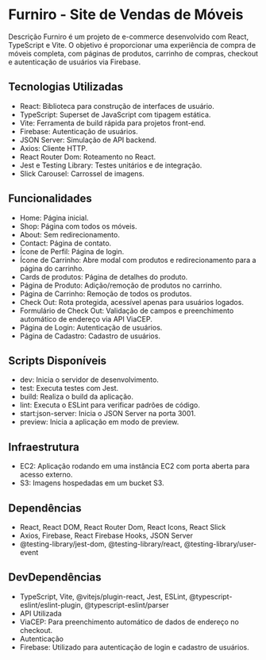 # Furniro - Site de Vendas de Móveis
Descrição
Furniro é um projeto de e-commerce desenvolvido com React, TypeScript e Vite. O objetivo é proporcionar uma experiência de compra de móveis completa, com páginas de produtos, carrinho de compras, checkout e autenticação de usuários via Firebase.

## Tecnologias Utilizadas
- React: Biblioteca para construção de interfaces de usuário.
- TypeScript: Superset de JavaScript com tipagem estática.
- Vite: Ferramenta de build rápida para projetos front-end.
- Firebase: Autenticação de usuários.
- JSON Server: Simulação de API backend.
- Axios: Cliente HTTP.
- React Router Dom: Roteamento no React.
- Jest e Testing Library: Testes unitários e de integração.
- Slick Carousel: Carrossel de imagens.

## Funcionalidades
- Home: Página inicial.
- Shop: Página com todos os móveis.
- About: Sem redirecionamento.
- Contact: Página de contato.
- Ícone de Perfil: Página de login.
- Ícone de Carrinho: Abre modal com produtos e redirecionamento para a página do carrinho.
- Cards de produtos: Página de detalhes do produto.
- Página de Produto: Adição/remoção de produtos no carrinho.
- Página de Carrinho: Remoção de todos os produtos.
- Check Out: Rota protegida, acessível apenas para usuários logados.
- Formulário de Check Out: Validação de campos e preenchimento automático de endereço via API ViaCEP.
- Página de Login: Autenticação de usuários.
- Página de Cadastro: Cadastro de usuários.

## Scripts Disponíveis
- dev: Inicia o servidor de desenvolvimento.
- test: Executa testes com Jest.
- build: Realiza o build da aplicação.
- lint: Executa o ESLint para verificar padrões de código.
- start:json-server: Inicia o JSON Server na porta 3001.
- preview: Inicia a aplicação em modo de preview.

## Infraestrutura
- EC2: Aplicação rodando em uma instância EC2 com porta aberta para acesso externo.
- S3: Imagens hospedadas em um bucket S3.

## Dependências
- React, React DOM, React Router Dom, React Icons, React Slick
- Axios, Firebase, React Firebase Hooks, JSON Server
- @testing-library/jest-dom, @testing-library/react, @testing-library/user-event

## DevDependências
- TypeScript, Vite, @vitejs/plugin-react, Jest, ESLint, @typescript-eslint/eslint-plugin, @typescript-eslint/parser
- API Utilizada
- ViaCEP: Para preenchimento automático de dados de endereço no checkout.
- Autenticação
- Firebase: Utilizado para autenticação de login e cadastro de usuários.

